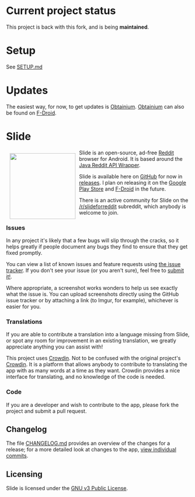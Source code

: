 # Current project status
This project is back with this fork, and is being **maintained**.

# Setup
See [SETUP.md](/SETUP.md)

# Updates
The easiest way, for now, to get updates is
[Obtainium](https://github.com/ImranR98/Obtainium).
[Obtainium](https://github.com/ImranR98/Obtainium) can also be found on
[F-Droid](https://f-droid.org/).

# Slide
<img src="app/src/main/res/drawable/ic_launcher.png"
    align="left" width="180" hspace="10" vspace="10">

Slide is an open-source, ad-free [Reddit](https://www.reddit.com) browser for
Android. It is based around the
[Java Reddit API Wrapper](https://github.com/mattbdean/JRAW).

Slide is available here on [GitHub](https://github.com/) for now in
[releases](https://github.com/edgan/Slide/releases). I plan on releasing it on
the [Google Play Store](https://play.google.com/store/games) and
[F-Droid](https://f-droid.org/) in the future.

There is an active community for Slide on the
[/r/slideforreddit](https://www.reddit.com/r/slideforreddit) subreddit,
which anybody is welcome to join.

### Issues
In any project it's likely that a few bugs will slip through the cracks, so it
helps greatly if people document any bugs they find to ensure that they get
fixed promptly.

You can view a list of known issues and feature requests using
[the issue tracker](https://github.com/edgan/Slide/issues).
If you don't see your issue (or you aren't sure), feel free to
[submit it!](https://github.com/edgan/Slide/issues/new).

Where appropriate, a screenshot works wonders to help us see exactly what the
issue is. You can upload screenshots directly using the GitHub issue tracker or
by attaching a link (to Imgur, for example), whichever is easier for you.

### Translations
If you are able to contribute a translation into a language missing from Slide,
or spot any room for improvement in an existing translation, we greatly
appreciate anything you can assist with!

This project uses [Crowdin](https://crowdin.com/project/slide-reddit). Not to be
confused with the original project's
[Crowdin](https://crowdin.com/project/slide-for-reddit). It is a platform that
allows anybody to contribute to translating the app with as many words at a time
as they want. Crowdin provides a nice interface for translating, and no
knowledge of the code is needed.

### Code
If you are a developer and wish to contribute to the app, please fork the
project and submit a pull request.

## Changelog
The file [CHANGELOG.md](CHANGELOG.md) provides an overview of the changes for a
release; for a more detailed look at changes to the app,
[view individual commits](https://github.com/edgan/Slide/commits/master).

## Licensing
Slide is licensed under the [GNU v3 Public License](LICENSE.txt).
